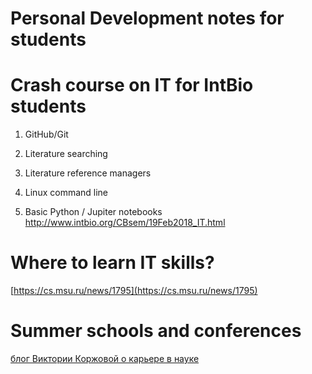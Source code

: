 # Personal Development notes for students

# Crash course on IT for IntBio students

1. GitHub/Git

2. Literature searching
3. Literature reference managers
4. Linux command line
5. Basic Python / Jupiter notebooks http://www.intbio.org/CBsem/19Feb2018_IT.html 



# Where to learn IT skills?
[https://cs.msu.ru/news/1795](https://cs.msu.ru/news/1795)

# Summer schools and conferences
[блог Виктории Коржовой о карьере в науке](https://vk.com/science_career)

